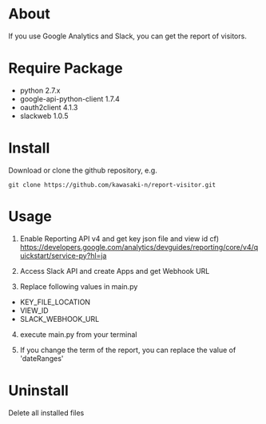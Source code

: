 # About
If you use Google Analytics and Slack, you can get the report of visitors.

# Require Package
- python 2.7.x
- google-api-python-client 1.7.4
- oauth2client 4.1.3
- slackweb 1.0.5

# Install
Download or clone the github repository, e.g.
```
git clone https://github.com/kawasaki-n/report-visitor.git
```

# Usage
1. Enable Reporting API v4 and get key json file and view id
cf) https://developers.google.com/analytics/devguides/reporting/core/v4/quickstart/service-py?hl=ja

2. Access Slack API and create Apps and get Webhook URL

3. Replace following values in main.py
- KEY_FILE_LOCATION
- VIEW_ID
- SLACK_WEBHOOK_URL

4. execute main.py from your terminal

5. If you change the term of the report, you can replace the value of 'dateRanges'

# Uninstall
Delete all installed files
